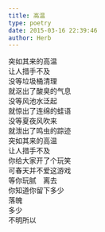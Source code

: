 ```yaml
---  
title: 高温  
type: poetry  
date: 2015-03-16 22:39:46  
author: Herb    
---  
```

突如其来的高温  
让人措手不及  
没等垃圾桶清理  
就沤出了酸臭的气息  
没等风池水泛起  
就惊出了连绵的蛙语  
没等夏夜风吹来  
就泄出了鸣虫的踪迹  
突如其来的高温  
让人措手不及  
你给大家开了个玩笑  
可春天并不爱这游戏  
等你玩腻　离去  
你知道你留下多少  
落魄  
多少  
不明所以